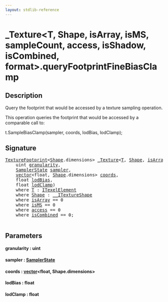 ```yaml
---
layout: stdlib-reference
---
```


# \_Texture\<T, Shape, isArray, isMS, sampleCount, access, isShadow, isCombined, format\>\.queryFootprintFineBiasClamp

## Description

Query the footprint that would be accessed by a texture sampling operation.

This operation queries the footprint that would be accessed
by a comparable call to:

t.SampleBiasClamp(sampler, coords, lodBias, lodClamp);




## Signature 

<pre>
<a href="../texturefootprint-07/index.md" class="code_type">TextureFootprint</a>&lt;<a href="index.md#typeparam-Shape" class="code_type">Shape</a>.dimensions&gt; <a href="index.md" class="code_type">_Texture</a>&lt;<a href="index.md#typeparam-T" class="code_type">T</a>, <a href="index.md#typeparam-Shape" class="code_type">Shape</a>, <a href="index.md#decl-isArray" class="code_var">isArray</a>, <a href="index.md#decl-isMS" class="code_var">isMS</a>, <a href="index.md#decl-sampleCount" class="code_var">sampleCount</a>, <a href="index.md#decl-access" class="code_var">access</a>, <a href="index.md#decl-isShadow" class="code_var">isShadow</a>, <a href="index.md#decl-isCombined" class="code_var">isCombined</a>, <a href="index.md#decl-format" class="code_var">format</a>&gt;.<a href="queryfootprintfinebiasclamp-5eim.md">queryFootprintFineBiasClamp</a>(
    <span class="code_keyword">uint</span> <a href="queryfootprintfinebiasclamp-5eim.md#decl-granularity" class="code_param">granularity</a>,
    <a href="../samplerstate-07/index.md" class="code_type">SamplerState</a> <a href="queryfootprintfinebiasclamp-5eim.md#decl-sampler" class="code_param">sampler</a>,
    <a href="../vector/index.md" class="code_type">vector</a>&lt;<span class="code_keyword">float</span>, <a href="index.md#typeparam-Shape" class="code_type">Shape</a>.dimensions&gt; <a href="queryfootprintfinebiasclamp-5eim.md#decl-coords" class="code_param">coords</a>,
    <span class="code_keyword">float</span> <a href="queryfootprintfinebiasclamp-5eim.md#decl-lodBias" class="code_param">lodBias</a>,
    <span class="code_keyword">float</span> <a href="queryfootprintfinebiasclamp-5eim.md#decl-lodClamp" class="code_param">lodClamp</a>)
    <span class='code_keyword'>where</span> <a href="index.md#typeparam-T" class="code_type">T</a> : <a href="../../interfaces/itexelelement-016/index.md" class="code_type">ITexelElement</a>
    <span class='code_keyword'>where</span> <a href="index.md#typeparam-Shape" class="code_type">Shape</a> : <a href="../../interfaces/0_itextureshape-023a/index.md" class="code_type">__ITextureShape</a>
    <span class='code_keyword'>where</span> <a href="index.md#decl-isArray" class="code_var">isArray</a> == 0
    <span class='code_keyword'>where</span> <a href="index.md#decl-isMS" class="code_var">isMS</a> == 0
    <span class='code_keyword'>where</span> <a href="index.md#decl-access" class="code_var">access</a> == 0
    <span class='code_keyword'>where</span> <a href="index.md#decl-isCombined" class="code_var">isCombined</a> == 0;

</pre>

## Parameters

####  <a id="decl-granularity"></a>granularity  : uint
####  <a id="decl-sampler"></a>sampler  : [SamplerState](../samplerstate-07/index.md)
####  <a id="decl-coords"></a>coords  : [vector](../vector/index.md)\<float, Shape\.dimensions\>
####  <a id="decl-lodBias"></a>lodBias  : float
####  <a id="decl-lodClamp"></a>lodClamp  : float


<script>
// Fix .md links to .html when on ReadTheDocs
if (window.location.hostname.includes('readthedocs') || 
    window.location.hostname.includes('rtfd.io')) {
  document.addEventListener('DOMContentLoaded', function() {
    const links = document.querySelectorAll('a');
    links.forEach(link => {
      if (link.getAttribute('href') && link.getAttribute('href').endsWith('.md')) {
        link.href = link.href.replace(/\.md($|#|\?)/, '.html$1');
      }
    });
  });
}
</script>
